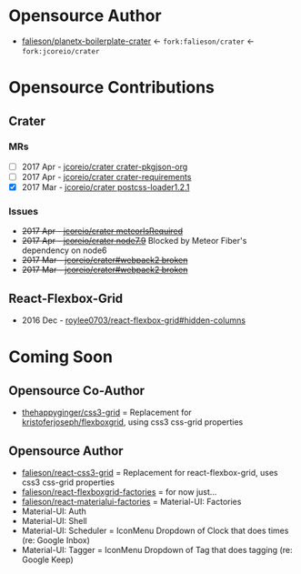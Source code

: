 # Opensource Author
* [falieson/planetx-boilerplate-crater](https://github.com/Falieson/planetx-boilerplate-crater) <- `fork:falieson/crater` <- `fork:jcoreio/crater`

# Opensource Contributions
## Crater
### MRs
- [ ] 2017 Apr - [jcoreio/crater crater-pkgjson-org](https://github.com/jcoreio/crater/pull/144)
- [ ] 2017 Apr - [jcoreio/crater crater-requirements](https://github.com/jcoreio/crater/pull/142)
- [x] 2017 Mar - [jcoreio/crater postcss-loader1.2.1](https://github.com/jcoreio/crater/pull/130)

### Issues
* ~~2017 Apr - [jcoreio/crater meteorIsRequired](https://github.com/jcoreio/crater/issues/141)~~ 
* ~~2017 Apr - [jcoreio/crater node7.9](https://github.com/jcoreio/crater/issues/140)~~ Blocked by Meteor Fiber's dependency on node6
* ~~2017 Mar - [jcoreio/crater#webpack2 broken](https://github.com/jcoreio/crater/issues/129)~~
* ~~2017 Mar - [jcoreio/crater#webpack2 broken](https://github.com/jcoreio/crater/issues/113)~~


## React-Flexbox-Grid
* 2016 Dec - [roylee0703/react-flexbox-grid#hidden-columns](https://github.com/roylee0704/react-flexbox-grid/pull/82)

# Coming Soon
## Opensource Co-Author
* [thehappyginger/css3-grid](https://github.com/thehappyginger/css3-grid) = Replacement for [kristoferjoseph/flexboxgrid](https://github.com/kristoferjoseph/flexboxgrid), using css3 css-grid properties

## Opensource Author
* [falieson/react-css3-grid](https://github.com/Falieson/react-css3-grid) = Replacement for react-flexbox-grid, uses css3 css-grid properties
* [falieson/react-flexboxgrid-factories]() = for now just... <RowCol breakAtItems={int} />
* [falieson/react-materialui-factories]() = Material-UI: Factories
* Material-UI: Auth
* Material-UI: Shell
* Material-UI: Scheduler = IconMenu Dropdown of Clock that does times (re: Google Inbox)
* Material-UI: Tagger = IconMenu Dropdown of Tag that does tagging (re: Google Keep)

